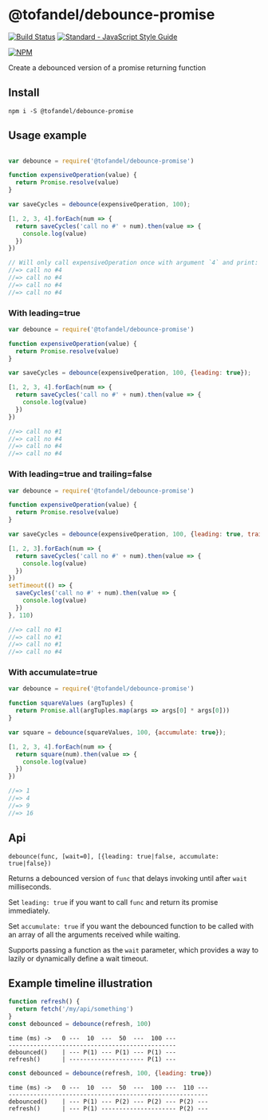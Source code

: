 # @tofandel/debounce-promise

[![Build Status](https://travis-ci.org/tofandel/@tofandel/debounce-promise.svg)](https://travis-ci.org/tofandel/@tofandel/debounce-promise)
[![Standard - JavaScript Style Guide](https://img.shields.io/badge/code%20style-standard-brightgreen.svg)](http://standardjs.com/)

[![NPM](https://nodei.co/npm/@tofandel/debounce-promise.png)](https://nodei.co/npm/@tofandel/debounce-promise/)

Create a debounced version of a promise returning function

## Install

    npm i -S @tofandel/debounce-promise


## Usage example

```js

var debounce = require('@tofandel/debounce-promise')

function expensiveOperation(value) {
  return Promise.resolve(value)
}

var saveCycles = debounce(expensiveOperation, 100);

[1, 2, 3, 4].forEach(num => {
  return saveCycles('call no #' + num).then(value => {
    console.log(value)
  })
})

// Will only call expensiveOperation once with argument `4` and print:
//=> call no #4
//=> call no #4
//=> call no #4
//=> call no #4
```

### With leading=true

```js
var debounce = require('@tofandel/debounce-promise')

function expensiveOperation(value) {
  return Promise.resolve(value)
}

var saveCycles = debounce(expensiveOperation, 100, {leading: true});

[1, 2, 3, 4].forEach(num => {
  return saveCycles('call no #' + num).then(value => {
    console.log(value)
  })
})

//=> call no #1
//=> call no #4
//=> call no #4
//=> call no #4
```

### With leading=true and trailing=false

```js
var debounce = require('@tofandel/debounce-promise')

function expensiveOperation(value) {
  return Promise.resolve(value)
}

var saveCycles = debounce(expensiveOperation, 100, {leading: true, trailing: false});

[1, 2, 3].forEach(num => {
  return saveCycles('call no #' + num).then(value => {
    console.log(value)
  })
})
setTimeout(() => {
  saveCycles('call no #' + num).then(value => {
    console.log(value)
  })
}, 110)

//=> call no #1
//=> call no #1
//=> call no #1
//=> call no #4
```

### With accumulate=true

```js
var debounce = require('@tofandel/debounce-promise')

function squareValues (argTuples) {
  return Promise.all(argTuples.map(args => args[0] * args[0]))
}

var square = debounce(squareValues, 100, {accumulate: true});

[1, 2, 3, 4].forEach(num => {
  return square(num).then(value => {
    console.log(value)
  })
})

//=> 1
//=> 4
//=> 9
//=> 16
```

## Api
`debounce(func, [wait=0], [{leading: true|false, accumulate: true|false})`

Returns a debounced version of `func` that delays invoking until after `wait` milliseconds.

Set `leading: true` if you
want to call `func` and return its promise immediately.

Set `accumulate: true` if you want the debounced function to be called with an array of all the arguments received while waiting.

Supports passing a function as the `wait` parameter, which provides a way to lazily or dynamically define a wait timeout.


## Example timeline illustration

```js
function refresh() {
  return fetch('/my/api/something')
}
const debounced = debounce(refresh, 100)
```

```
time (ms) ->   0 ---  10  ---  50  ---  100 ---
-----------------------------------------------
debounced()    | --- P(1) --- P(1) --- P(1) ---
refresh()      | --------------------- P(1) ---
```

```js
const debounced = debounce(refresh, 100, {leading: true})
```
```
time (ms) ->   0 ---  10  ---  50  ---  100 ---  110 ---
--------------------------------------------------------
debounced()    | --- P(1) --- P(2) --- P(2) --- P(2) ---
refresh()      | --- P(1) --------------------- P(2) ---
```
